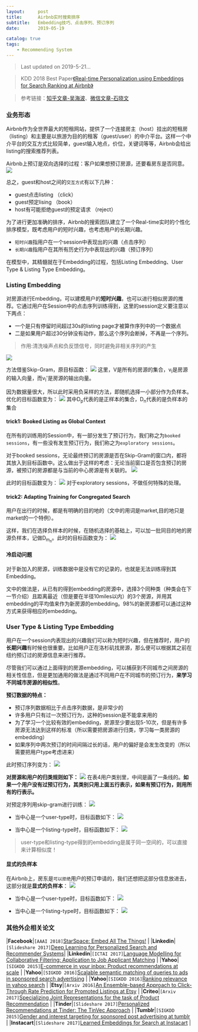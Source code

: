 ```yaml
---
layout:     post
title:      Airbnb实时搜索排序
subtitle:   Embedding技巧、点击序列、预订序列
date:       2019-05-19

catalog: true
tags:
    - Recommending System
---
```


> Last updated on 2019-5-21...

> KDD 2018 Best Paper[《Real-time Personalization using Embeddings for Search Ranking at Airbnb》](https://astro.temple.edu/~tua95067/kdd2018.pdf)

> 参考链接：[知乎文章-吴海波](https://www.zhihu.com/question/302288216)、[微信文章-石晓文](https://mp.weixin.qq.com/s/G5sSqeqhzM5G767TgtyfPA)

### 业务形态

Airbnb作为全世界最大的短租网站，提供了一个连接房主（host）挂出的短租房（listing）和主要是以旅游为目的的租客（guest/user）的中介平台。这样一个中介平台的交互方式比较简单，guest输入地点，价位，关键词等等，Airbnb会给出listing的搜索推荐列表。

Airbnb上预订是双向选择的过程：客户如果想预订房源，还要看房东是否同意。
![](/img/post/20190519/1.png)

总之，guest和host之间的`交互方式`有以下几种：
- guest点击listing （click）
- guest预定lising （book）
- host有可能拒绝guest的预定请求 （reject）

为了进行更加准确的排序，Airbnb的搜索团队建立了一个Real-time实时的个性化排序模型，既考虑用户的短时兴趣，也考虑用户的长期兴趣。
- `短时兴趣`指用户在一个session中表现出的兴趣（点击序列）
- `长期兴趣`指用户在其所有历史行为中表现出的兴趣（预订序列）

在模型中，其精髓就在于Embedding的过程，包括Listing Embedding、User Type & Listing Type Embedding。

### Listing Embedding

对房源进行Embedding，可以建模用户的**短时兴趣**，也可以进行相似房源的推荐。它通过用户在Session中的点击序列训练得到，这里的session定义要注意以下两点：
- 一个是只有停留时间超过30s的listing page才被算作序列中的一个数据点
- 二是如果用户超过30分钟没有动作，那么这个序列会断掉，不再是一个序列。

> 作用:清洗噪声点和负反馈信号，同时避免非相关序列的产生

![](/img/post/20190519/2.png)

方法借鉴Skip-Gram，原目标函数：
![](/img/post/20190519/3.png)
这里，V是所有的房源的集合，v<sub>l</sub>是房源的输入向量，而v<sub>l</sub>'是房源的输出向量。

因为数据量很大，所以此时采用负采样的方法，即随机选择一小部分作为负样本。优化的目标函数变为：
![](/img/post/20190519/4.png)
其中D<sub>p</sub>代表的是正样本的集合，D<sub>n</sub>代表的是负样本的集合

#### trick1: Booked Listing as Global Context

在所有的训练用的Session中，有一部分发生了预订行为，我们称之为`booked sessions`，有一些没有发生预订行为，我们称之为`exploratory sessions`。

对于booked sessions，无论最终预订的房源是否在Skip-Gram的窗口内，都将其放入到目标函数中。这么做出于这样的考虑：无论当前窗口是否包含预订的房源，被预订的房源都是与当前的中心房源是有关联的。
![](/img/post/20190519/5.png)

此时的目标函数变为：
![](/img/post/20190519/6.png)
对于exploratory sessions，不做任何特殊的处理。

#### trick2: Adapting Training for Congregated Search

用户在出行的时候，都是有明确的目的地的（文中的用词是market,目的地只是market的一个特例）。

这样，我们在选择负样本的时候，在随机选择的基础上，可以加一批同目的地的房源负样本，记做D<sub>m<sub>n</sub></sub>。此时的目标函数变为：
![](/img/post/20190519/7.png)

#### 冷启动问题

对于新加入的房源，训练数据中是没有它的记录的，也就是无法训练得到其Embedding。

文中的做法是，从已有的得到embedding的房源中，选择3个同种类（种类会在下一节介绍）且距离最近（但是要在半径10miles以内）的3个房源，并用其embedding的平均值来作为新房源的embedding。98%的新房源都可以通过这种方式来获得相应的embedding。

### User Type & Listing Type Embedding

用户在一个session内表现出的兴趣我们可以称为短时兴趣，但在推荐时，用户的**长期兴趣**有时候也很重要。比如用户正在洛杉矶找房源，那么便可以根据其之前在纽约预订过的房源信息来进行推荐。

尽管我们可以通过上面得到的房源embedding，可以捕获到不同城市之间房源的相关性信息，但是更加通用的做法是通过不同用户在不同城市的预订行为，**来学习不同城市房源的相似性**。

**预订数据的特点：**
- 预订序列数据相比于点击序列数据，是非常少的
- 许多用户只有过一次预订行为，这种的session是不能拿来用的
- 为了学习一个比较有效的embedding，房源至少要出现5-10次，但是有许多房源无法达到这样的标准（所以需要把房源进行归类，学习每一类房源的embedding）
- 如果序列中两次预订的时间间隔过长的话，用户的偏好是会发生改变的（所以需要把用户type考虑进来）

此时预订序列变为：
![](/img/post/20190519/8.png)

**对房源和用户的归类规则如下：**
![](/img/post/20190519/9.png)
在表4用户类别里，中间是画了一条线的。**如果一个用户没有过预订行为，其类别只用上面五行表示，如果有预订行为，则用所有的行表示。**

对预定序列用skip-gram进行训练：
![](/img/post/20190519/10.png)

- 当中心是一个user-type时，目标函数如下：
![](/img/post/20190519/11.png)

- 当中心是一个listing-type时，目标函数如下：
![](/img/post/20190519/12.png)

> user-type和listing-type得到的embedding是属于同一空间的，可以直接来计算相似度！

#### 显式的负样本

在Airbnb上，房东是`可以拒绝`用户的预订申请的，我们还想把这部分信息放进去，这部分就是**显式的负样本**：
![](/img/post/20190519/13.png)

- 当中心是一个user-type时，目标函数如下：
![](/img/post/20190519/14.png)

- 当中心是一个listing-type时，目标函数如下：
![](/img/post/20190519/15.png)


### 其他外企相关论文

|**Facebook**|`[AAAI 2018]`[StarSpace: Embed All The Things!](https://arxiv.org/pdf/1709.03856.pdf)                                                                                                   |
|**Linkedin**|`[Slideshare 2017]`[Deep Learning for Personalized Search and Recommender Systems](https://www.slideshare.net/BenjaminLe4/deep-learning-for-personalized-search-and-recommender-systems)|
|**Linkedin**|`[ICTAI 2017]`[Language Modelling for Collaborative Filtering: Application to Job Applicant Matching](https://hal.inria.fr/hal-01659543/document)                                       |
|**Yahoo**|`[SIGKDD 2015]`[E-commerce in your inbox: Product recommendations at scale](https://arxiv.org/pdf/1606.07154.pdf)                                                                          |
|**Yahoo**|`[SIGKDD 2016]`[Scalable semantic matching of queries to ads in sponsored search advertising](https://astro.temple.edu/~tuc17157/pdfs/grbovic2016sigir.pdf)                                |
|**Yahoo**|`[SIGKDD 2016]`[Ranking relevance in yahoo search](https://www.kdd.org/kdd2016/papers/files/adf0361-yinA.pdf)                                                                              |
|**Etsy**|`[Arxiv 2016]`[An Ensemble-based Approach to Click-Through Rate Prediction for Promoted Listings at Etsy](https://arxiv.org/pdf/1711.01377.pdf)                                             |
|**Criteo**|`[Arxiv 2017]`[Specializing Joint Representations for the task of Product Recommendation](https://arxiv.org/pdf/1706.07625.pdf)                                                           |
|**Tinder**|`[Slideshare 2017]`[Personalized Recommendations at Tinder: The TinVec Approach](https://www.slideshare.net/SessionsEvents/dr-steve-liu-chief-scientist-tinder-at-mlconf-sf-2017)         |
|**Tumblr**|`[SIGKDD 2015]`[Gender and interest targeting for sponsored post advertising at tumblr](https://astro.temple.edu/~tua95067/grbovic_tumblr_kdd.pdf)                                        |
|**Instacart**|`[Slideshare 2017]`[Learned Embeddings for Search at Instacart](https://www.slideshare.net/SharathRao6/learned-embeddings-for-search-and-discovery-at-instacart)                       |
